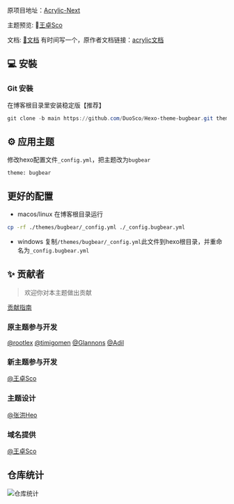 原项目地址：[Acrylic-Next](https://github.com/hexo-theme-Acrylic/Hexo-Theme-Acrylic-Next)

主题预览: 👋[王卓Sco](https://acrylic-next.sondy.top/)

文档: [📖文档](/) 有时间写一个，原作者文档链接：[acrylic文档](https://next-docs.acrylic.org.cn/)

## 💻 安裝

### Git 安裝

在博客根目录里安装稳定版【推荐】

```powershell
git clone -b main https://github.com/DuoSco/Hexo-theme-bugbear.git themes/bugbear
```

## ⚙ 应用主题

修改hexo配置文件`_config.yml`，把主题改为`bugbear`

```
theme: bugbear
```

## 更好的配置
- macos/linux
  在博客根目录运行
```bash
cp -rf ./themes/bugbear/_config.yml ./_config.bugbear.yml
```
- windows
  复制```/themes/bugbear/_config.yml```此文件到hexo根目录，并重命名为```_config.bugbear.yml```

## ✨ 贡献者
> 欢迎你对本主题做出贡献

[贡献指南](https://opensource.guide/zh-hans/how-to-contribute/#%E5%A6%82%E4%BD%95%E6%8F%90%E4%BA%A4%E8%B4%A1%E7%8C%AE)

### 原主题参与开发
[@rootlex](https://github.com/rootlexblog)
[@timigomen](https://github.com/timigomen)
[@Glannons](https://github.com/Glannons)
[@Adil](https://github.com/adil-zhang)
### 新主题参与开发
[@王卓Sco](https://github.com/wleelw)
### 主题设计
[@张洪Heo](https://github.com/zhheo)
### 域名提供
[@王卓Sco](https://github.com/wleelw)

## 仓库统计
![仓库统计](https://repobeats.axiom.co/api/embed/75ec216f1d0b289e1b6a92f585342f3eeeeb0fdd.svg "Repobeats analytics image")

